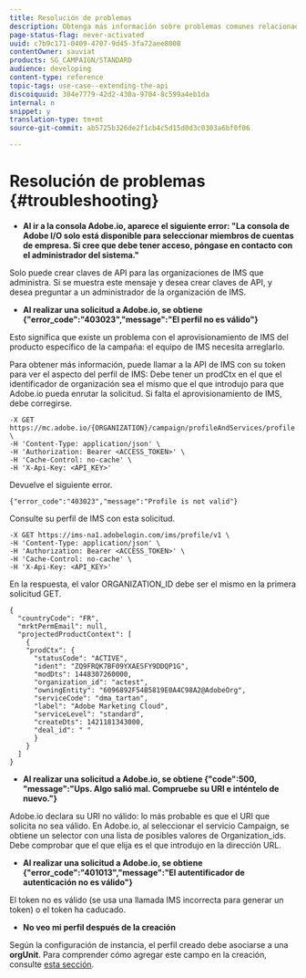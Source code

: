 ```yaml
---
title: Resolución de problemas
description: Obtenga más información sobre problemas comunes relacionados con las API de Campaign Standard.
page-status-flag: never-activated
uuid: c7b9c171-0409-4707-9d45-3fa72aee8008
contentOwner: sauviat
products: SG_CAMPAIGN/STANDARD
audience: developing
content-type: reference
topic-tags: use-case--extending-the-api
discoiquuid: 304e7779-42d2-430a-9704-8c599a4eb1da
internal: n
snippet: y
translation-type: tm+mt
source-git-commit: ab5725b326de2f1cb4c5d15d0d3c0303a6bf0f06

---
```



# Resolución de problemas {#troubleshooting}

* **Al ir a la consola Adobe.io, aparece el siguiente error: "La consola de Adobe I/O solo está disponible para seleccionar miembros de cuentas de empresa. Si cree que debe tener acceso, póngase en contacto con el administrador del sistema."**

Solo puede crear claves de API para las organizaciones de IMS que administra. Si se muestra este mensaje y desea crear claves de API, y desea preguntar a un administrador de la organización de IMS.

* **Al realizar una solicitud a Adobe.io, se obtiene {"error_code":"403023","message":"El perfil no es válido"}**

Esto significa que existe un problema con el aprovisionamiento de IMS del producto específico de la campaña: el equipo de IMS necesita arreglarlo.

Para obtener más información, puede llamar a la API de IMS con su token para ver el aspecto del perfil de IMS: Debe tener un prodCtx en el que el identificador de organización sea el mismo que el que introdujo para que Adobe.io pueda enrutar la solicitud.
Si falta el aprovisionamiento de IMS, debe corregirse.

```
-X GET https://mc.adobe.io/{ORGANIZATION}/campaign/profileAndServices/profile \
-H 'Content-Type: application/json' \
-H 'Authorization: Bearer <ACCESS_TOKEN>' \
-H 'Cache-Control: no-cache' \
-H 'X-Api-Key: <API_KEY>'
```

Devuelve el siguiente error.

```
{"error_code":"403023","message":"Profile is not valid"}
```

Consulte su perfil de IMS con esta solicitud.

```
-X GET https://ims-na1.adobelogin.com/ims/profile/v1 \
-H 'Content-Type: application/json' \
-H 'Authorization: Bearer <ACCESS_TOKEN>' \
-H 'Cache-Control: no-cache' \
-H 'X-Api-Key: <API_KEY>'
```

En la respuesta, el valor ORGANIZATION_ID debe ser el mismo en la primera solicitud GET.

```
{
  "countryCode": "FR",
  "mrktPermEmail": null,
  "projectedProductContext": [
    {
    "prodCtx": {
      "statusCode": "ACTIVE",
      "ident": "ZQ9FRQK7BF09YXAESFY9DDQP1G",
      "modDts": 1448307260000,
      "organization_id": "actest",
      "owningEntity": "6096892F54B5819E0A4C98A2@AdobeOrg",
      "serviceCode": "dma_tartan",
      "label": "Adobe Marketing Cloud",
      "serviceLevel": "standard",
      "createDts": 1421181343000,
      "deal_id": " "
      }
    }
  ]
}
```

* **Al realizar una solicitud a Adobe.io, se obtiene {"code":500, "message":"Ups. Algo salió mal. Compruebe su URI e inténtelo de nuevo."}**

Adobe.io declara su URI no válido: lo más probable es que el URI que solicita no sea válido. En Adobe.io, al seleccionar el servicio Campaign, se obtiene un selector con una lista de posibles valores de Organization_ids. Debe comprobar que el que elija es el que introdujo en la dirección URL.

* **Al realizar una solicitud a Adobe.io, se obtiene {"error_code":"401013","message":"El autentificador de autenticación no es válido"}**

El token no es válido (se usa una llamada IMS incorrecta para generar un token) o el token ha caducado.

* **No veo mi perfil después de la creación**

Según la configuración de instancia, el perfil creado debe asociarse a una **orgUnit**. Para comprender cómo agregar este campo en la creación, consulte [esta sección](../../api/using/managing-profiles.md).

<!-- * (error duplicate key : quand tu crées un profile qui existe déjà , il faut faire un patch pour updater le profile plutôt qu’un POST)

With Curl
List all profiles

Create a profile

Update the mobilePhone attribute of a profile

API Calls on Service

GET the list of services

-->

<!--

How to find and use a filter?
Error codes:

* PAtch sur Age = message d'erreur :
500
Cannot update the 'age' property that is read-only
'age' property is not valid for the 'profile' resource.
-->

<!--
How to filter a list of subscribed profiles with available profile filters ? by date (by les filtres dispo sur la ressource) ?

Pattern classique :

recupérer la liste des subscriptions filtrées d'un profile
1) get sur profile
2) recup PKey
3) get sur PKey
4) get sur href des subscriptions

Comment savoir quel filtre appliquer ?

1) get sur metadata de profile
2) retourne description de la collection subscription
3) get sur la valeur du champ resTarget
4) get sur le href dans filters
5) retourne les filtres applicables sur l'url des data.

-->
